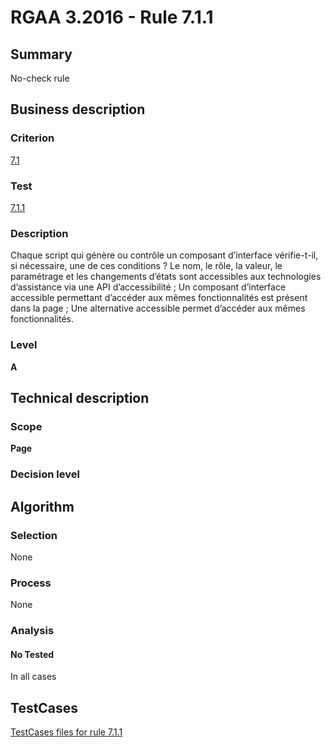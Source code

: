 # RGAA 3.2016 - Rule 7.1.1

## Summary
No-check rule


## Business description

### Criterion
[7.1](http://references.modernisation.gouv.fr/rgaa-accessibilite/criteres.html#crit-7-1)

### Test
[7.1.1](http://references.modernisation.gouv.fr/rgaa-accessibilite/criteres.html#test-7-1-1)

### Description
Chaque script qui génère ou contrôle un composant d’interface vérifie-t-il, si nécessaire, une de ces conditions ? Le nom, le rôle, la valeur, le paramétrage et les changements d’états sont accessibles aux technologies d’assistance via une API d’accessibilité ; Un composant d’interface accessible permettant d’accéder aux mêmes fonctionnalités est présent dans la page ; Une alternative accessible permet d’accéder aux mêmes fonctionnalités.

### Level
**A**


## Technical description

### Scope
**Page**

### Decision level


## Algorithm

### Selection
None

### Process
None

### Analysis

#### No Tested
In all cases


##  TestCases

[TestCases files for rule 7.1.1](https://github.com/Asqatasun/Asqatasun/tree/RGAA_3.2016/rules/rules-rgaa3.2016/src/test/resources/testcases/rgaa32016/Rgaa32016Rule070101/)


